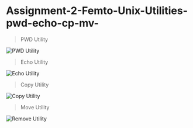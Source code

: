 # Assignment-2-Femto-Unix-Utilities-pwd-echo-cp-mv-
> PWD Utility

![PWD Utility](https://user-images.githubusercontent.com/67025780/193008235-fd6ca526-b35d-4120-9dfd-cd430df532fe.png)

> Echo Utility

![Echo Utility](https://user-images.githubusercontent.com/67025780/193007942-31d871c8-6350-4647-afbf-6679ec91f121.png)

> Copy Utility

![Copy Utility](https://user-images.githubusercontent.com/67025780/193007926-53f0980e-190c-46ff-b7ba-e559fc9bba04.png)


> Move Utility

![Remove Utility](https://user-images.githubusercontent.com/67025780/193007984-80354fba-5de1-4866-9073-5b8690da7767.png)



